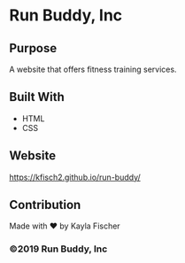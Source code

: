 # Run Buddy, Inc

## Purpose
A website that offers fitness training services. 

## Built With
* HTML
* CSS

## Website
https://kfisch2.github.io/run-buddy/

## Contribution
Made with ❤️ by Kayla Fischer

### ©️2019 Run Buddy, Inc 
